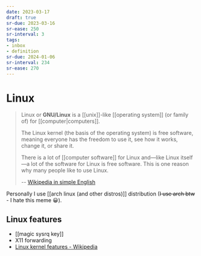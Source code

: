 ```yaml
---
date: 2023-03-17
draft: true
sr-due: 2023-03-16
sr-ease: 250
sr-interval: 3
tags:
- inbox
- definition
sr-due: 2024-01-06
sr-interval: 234
sr-ease: 270
---
```


# Linux

> Linux or **GNU/Linux** is a [[unix]]-like
> [[operating system]] (or family of) for
> [[computer|computers]].
>
> The Linux kernel (the basis of the operating system) is free software, meaning
> everyone has the freedom to use it, see how it works, change it, or share it.
>
> There is a lot of [[computer software]] for Linux and—like Linux
> itself—a lot of the software for Linux is free software. This is one reason
> why many people like to use Linux.
>
> -- [Wikipedia in simple English](https://simple.wikipedia.org/wiki/Linux)

Personally I use [[arch linux (and other distros)]] distribution (~~I use arch btw~~ -
I hate this meme 😀).

## Linux features

- [[magic sysrq key]]
- X11 forwarding
- [Linux kernel features - Wikipedia](https://en.wikipedia.org/wiki/Category:Linux_kernel_features)